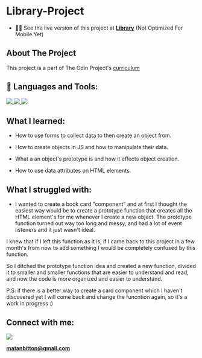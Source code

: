 # Library-Project

- 👨‍💻 See the live version of this project at **[Library](https://matanbitton.github.io/Library-Project/)** (Not Optimized For Mobile Yet)


## About The Project

This project is a part of The Odin Project's [curriculum](https://www.theodinproject.com/courses/javascript/lessons/library)


## 🚀 Languages and Tools:

<p align="left"> 
    <a href="https://developer.mozilla.org/en-US/docs/Web/JavaScript" target="_blank"> <img src="https://img.icons8.com/color/48/000000/javascript.png"/> </a> 
    <a href="https://www.w3.org/html/" target="_blank"> <img src="https://img.icons8.com/color/48/000000/html-5.png"/> </a> 
    <a href="https://www.w3schools.com/css/" target="_blank"> <img src="https://img.icons8.com/color/48/000000/css3.png"/> </a> 
</p>


## What I learned:

- How to use forms to collect data to then create an object from.

- How to create objects in JS and how to manipulate their data.

- What a an object's prototype is and how it effects object creation.

- How to use data attributes on HTML elements.

## What I struggled with:

- I wanted to create a book card "component" and at first I thought the easiest way would be to create a prototype function that creates all the HTML element's for me whenever I create a new object.
The prototype function turned out way too long and messy, and had a lot of event listeners and it just wasn't ideal.

I knew that if I left this function as it is, if I came back to this project in a few month's from now to add something I would be completely confused by this function.

So I ditched the prototype function idea and created a new function, divided it to smaller and smaller functions that are easier to understand and read, and now the code is more organized and easier to understand.

P.S: if there is a better way to create a card component which I haven't discovered yet I will come back and change the funcntion again, so it's a work in progress :)


## Connect with me:
<p align="left">

<a href = "https://www.linkedin.com/in/matan-bitton-90a054210/"><img src="https://img.icons8.com/fluent/48/000000/linkedin.png"/></a>

**matanbitton@gmail.com**

